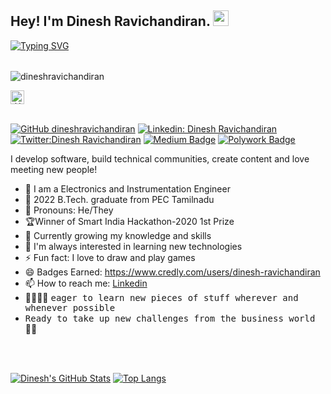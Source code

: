
## Hey! I'm Dinesh Ravichandiran. <img src="https://media.giphy.com/media/hvRJCLFzcasrR4ia7z/giphy.gif" width="25px">

[![Typing SVG](https://readme-typing-svg.herokuapp.com?color=%2336BCF7&lines=Glad+to+see+you+here)](https://git.io/typing-svg)

###### 

<p align="left"> <img src="https://komarev.com/ghpvc/?username=dineshravichandiran&label=Views&color=blue&style=plastic" alt="dineshravichandiran" /> </p>

 

<a href="https://gitlab.com/Dinesh_Ravichandiran">
  <kbd>
  <img align="centre" alt="dinesh's Gitlab" width="22px" src="https://seeklogo.com/images/G/gitlab-logo-757620E430-seeklogo.com.png" />
</a>


<br/>
<br/>


[![GitHub dineshravichandiran](https://img.shields.io/github/followers/dineshravichandiran?label=follow&style=social)](https://github.com/dineshravichandiran)
[![Linkedin: Dinesh Ravichandiran](https://img.shields.io/badge/-@Dinesh%20Ravichandiran-blue?style=flat-square&logo=Linkedin&logoColor=white&link=https://www.linkedin.com/in/dineshravichandiran)](https://www.linkedin.com/in/dineshravichandiran)
[![Twitter:Dinesh Ravichandiran](https://img.shields.io/twitter/follow/@dineshr_?style=social)](https://twitter.com/dineshr_)
[![Medium Badge](https://img.shields.io/badge/-@Dinesh%20Ravichandiran-black?style=flat-square&labelColor=000000&logo=Medium&link=https://medium.com/@dineshravichandiran)](	https://medium.com/@dineshravichandiran)
[![Polywork Badge](https://img.shields.io/badge/-dineshr-orange?style=flat-square&logo=polywork&logoColor=black&link=http://polywork.com/dineshr)](http://polywork.com/dineshr)
  
I develop software, build technical communities, create content and love meeting new people!

- 🏢 I am a Electronics and Instrumentation Engineer 
- 🏫 2022 B.Tech. graduate from PEC Tamilnadu
- 👯 Pronouns: He/They
- 🏆Winner of Smart India Hackathon-2020 1st Prize  
- 🔭 Currently growing my knowledge and skills
- 📱  I'm always interested in learning new technologies
- ⚡ Fun fact: I love to draw and play games
- 😄 Badges Earned: https://www.credly.com/users/dinesh-ravichandiran
- 📫 How to reach me: [Linkedin](https://www.linkedin.com/in/dineshravichandiran/)
- 🤹‍♂️🤹‍♂️ <samp> eager to learn new pieces of stuff wherever and whenever possible </samp>
- <samp> Ready to take up new challenges from the business world </samp>🐱‍🏍
<br><br>
<br />

[![Dinesh's GitHub Stats](https://github-readme-stats.vercel.app/api?username=dineshravichandiran&hide=issues&count_private=true&show_icons=true&theme=calm)](https://github.com/dineshravichandiran/github-readme-stats)
[![Top Langs](https://github-readme-stats.vercel.app/api/top-langs/?username=dineshravichandiran&layout=compact&theme=calm)](https://github.com/dineshravichandiran/github-readme-stats)




<!--
**dineshravichandiran/dineshravichandiran** is a ✨ _special_ ✨ repository because its `README.md` (this file) appears on your GitHub profile.

Here are some ideas to get you started:

- 🔭 I’m currently working on ...
- 🌱 I’m currently learning ...
- 👯 I’m looking to collaborate on ...
- 🤔 I’m looking for help with ...
- 💬 Ask me about ...
- 📫 How to reach me: ...
- 😄 Pronouns: ...
- ⚡ Fun fact: ...
-->
